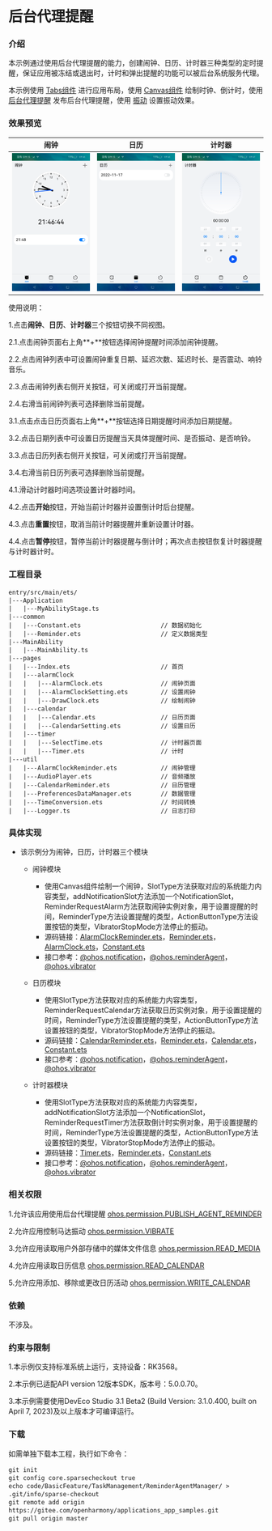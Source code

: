 # 后台代理提醒

### 介绍

本示例通过使用后台代理提醒的能力，创建闹钟、日历、计时器三种类型的定时提醒，保证应用被冻结或退出时，计时和弹出提醒的功能可以被后台系统服务代理。

本示例使用 [Tabs组件](https://docs.openharmony.cn/pages/v4.1/zh-cn/application-dev/reference/apis-arkui/arkui-ts/ts-container-tabs.md) 进行应用布局，使用 [Canvas组件](https://docs.openharmony.cn/pages/v4.1/zh-cn/application-dev/reference/apis-arkui/arkui-js/js-components-canvas-canvas.md) 绘制时钟、倒计时，使用 [后台代理提醒](https://docs.openharmony.cn/pages/v4.0/zh-cn/application-dev/reference/apis/js-apis-reminderAgentManager.md) 发布后台代理提醒，使用 [振动](https://docs.openharmony.cn/pages/v4.1/zh-cn/application-dev/reference/apis-sensor-service-kit/js-apis-vibrator.md) 设置振动效果。

### 效果预览

| 闹钟                                          | 日历                                       | 计时器                                   |
|---------------------------------------------|------------------------------------------|---------------------------------------|
| ![](screenshots/devices/alarm_clock_zh.png) | ![](screenshots/devices/calendar_zh.png) | ![](screenshots/devices/timer_zh.png) |

使用说明：

1.点击**闹钟**、**日历**、**计时器**三个按钮切换不同视图。

2.1.点击闹钟页面右上角**+**按钮选择闹钟提醒时间添加闹钟提醒。

2.2.点击闹钟列表中可设置闹钟重复日期、延迟次数、延迟时长、是否震动、响铃音乐。

2.3.点击闹钟列表右侧开关按钮，可关闭或打开当前提醒。

2.4.右滑当前闹钟列表可选择删除当前提醒。

3.1.点击点击日历页面右上角**+**按钮选择日期提醒时间添加日期提醒。

3.2.点击日期列表中可设置日历提醒当天具体提醒时间、是否振动、是否响铃。

3.3.点击日历列表右侧开关按钮，可关闭或打开当前提醒。

3.4.右滑当前日历列表可选择删除当前提醒。

4.1.滑动计时器时间选项设置计时器时间。

4.2.点击**开始**按钮，开始当前计时器并设置倒计时后台提醒。

4.3.点击**重置**按钮，取消当前计时器提醒并重新设置计时器。

4.4.点击**暂停**按钮，暂停当前计时器提醒与倒计时；再次点击按钮恢复计时器提醒与计时器计时。

### 工程目录
```
entry/src/main/ets/
|---Application
|   |---MyAbilityStage.ts
|---common
|   |---Constant.ets                      // 数据初始化
|   |---Reminder.ets                      // 定义数据类型
|---MainAbility
|   |---MainAbility.ts
|---pages
|   |---Index.ets                         // 首页
|   |---alarmClock                         
|   |   |---AlarmClock.ets                // 闹钟页面
|   |   |---AlarmClockSetting.ets         // 设置闹钟
|   |   |---DrawClock.ets                 // 绘制闹钟
|   |---calendar
|   |   |---Calendar.ets                  // 日历页面
|   |   |---CalendarSetting.ets           // 设置日历
|   |---timer
|   |   |---SelectTime.ets                // 计时器页面
|   |   |---Timer.ets                     // 计时
|---util
|   |---AlarmClockReminder.ets            // 闹钟管理
|   |---AudioPlayer.ets                   // 音频播放
|   |---CalendarReminder.ets              // 日历管理
|   |---PreferencesDataManager.ets        // 数据管理
|   |---TimeConversion.ets                // 时间转换
|   |---Logger.ts                         // 日志打印
```
### 具体实现

* 该示例分为闹钟，日历，计时器三个模块 
  * 闹钟模块
    * 使用Canvas组件绘制一个闹钟，SlotType方法获取对应的系统能力内容类型，addNotificationSlot方法添加一个NotificationSlot，ReminderRequestAlarm方法获取闹钟实例对象，用于设置提醒的时间，ReminderType方法设置提醒的类型，ActionButtonType方法设置按钮的类型，VibratorStopMode方法停止的振动。
    * 源码链接：[AlarmClockReminder.ets](entry/src/main/ets/util/AlarmClockReminder.ets)，[Reminder.ets](entry/src/main/ets/common/Reminder.ets)，[AlarmClock.ets](entry/src/main/ets/pages/alarmClock/AlarmClock.ets)，[Constant.ets](entry/src/main/ets/common/Constant.ets)
    * 接口参考：[@ohos.notification](https://docs.openharmony.cn/pages/v4.1/zh-cn/application-dev/reference/apis-notification-kit/js-apis-notification.md)，[@ohos.reminderAgent](https://docs.openharmony.cn/pages/v4.1/zh-cn/application-dev/reference/apis-backgroundtasks-kit/js-apis-reminderAgent.md)，[@ohos.vibrator](https://docs.openharmony.cn/pages/v4.0/zh-cn/application-dev/reference/apis/js-apis-vibrator.md)

  * 日历模块
    * 使用SlotType方法获取对应的系统能力内容类型，ReminderRequestCalendar方法获取日历实例对象，用于设置提醒的时间，ReminderType方法设置提醒的类型，ActionButtonType方法设置按钮的类型，VibratorStopMode方法停止的振动。
    * 源码链接：[CalendarReminder.ets](entry/src/main/ets/util/CalendarReminder.ets)，[Reminder.ets](entry/src/main/ets/common/Reminder.ets)，[Calendar.ets](entry/src/main/ets/pages/calendar/Calendar.ets)，[Constant.ets](entry/src/main/ets/common/Constant.ets)
    * 接口参考：[@ohos.notification](https://docs.openharmony.cn/pages/v4.1/zh-cn/application-dev/reference/apis-notification-kit/js-apis-notification.md)，[@ohos.reminderAgent](https://docs.openharmony.cn/pages/v4.1/zh-cn/application-dev/reference/apis-backgroundtasks-kit/js-apis-reminderAgent.md)，[@ohos.vibrator](https://docs.openharmony.cn/pages/v4.0/zh-cn/application-dev/reference/apis/js-apis-vibrator.md)

  * 计时器模块
    * 使用SlotType方法获取对应的系统能力内容类型，addNotificationSlot方法添加一个NotificationSlot，ReminderRequestTimer方法获取倒计时实例对象，用于设置提醒的时间，ReminderType方法设置提醒的类型，ActionButtonType方法设置按钮的类型，VibratorStopMode方法停止的振动。
    * 源码链接：[Timer.ets](entry/src/main/ets/pages/timer/Timer.ets)，[Reminder.ets](entry/src/main/ets/common/Reminder.ets)，[Constant.ets](entry/src/main/ets/common/Constant.ets)
    * 接口参考：[@ohos.notification](https://docs.openharmony.cn/pages/v4.1/zh-cn/application-dev/reference/apis-notification-kit/js-apis-notification.md)，[@ohos.reminderAgent](https://docs.openharmony.cn/pages/v4.1/zh-cn/application-dev/reference/apis-backgroundtasks-kit/js-apis-reminderAgent.md)，[@ohos.vibrator](https://docs.openharmony.cn/pages/v4.0/zh-cn/application-dev/reference/apis/js-apis-vibrator.md)

### 相关权限

1.允许该应用使用后台代理提醒 [ohos.permission.PUBLISH_AGENT_REMINDER](https://gitee.com/openharmony/docs/blob/master/zh-cn/application-dev/security/AccessToken/permissions-for-all.md#ohospermissionpublish_agent_reminder)

2.允许应用控制马达振动 [ohos.permission.VIBRATE](https://gitee.com/openharmony/docs/blob/master/zh-cn/application-dev/security/AccessToken/permissions-for-all.md#ohospermissionvibrate)

3.允许应用读取用户外部存储中的媒体文件信息 [ohos.permission.READ_MEDIA](https://gitee.com/openharmony/docs/blob/master/zh-cn/application-dev/security/AccessToken/permissions-for-all.md#ohospermissionread_media)

4.允许应用读取日历信息 [ohos.permission.READ_CALENDAR](https://gitee.com/openharmony/docs/blob/master/zh-cn/application-dev/security/AccessToken/permissions-for-all.md#ohospermissionread_calendar)

5.允许应用添加、移除或更改日历活动 [ohos.permission.WRITE_CALENDAR](https://gitee.com/openharmony/docs/blob/master/zh-cn/application-dev/security/AccessToken/permissions-for-all.md#ohospermissionwrite_calendar)

### 依赖

不涉及。

### 约束与限制

1.本示例仅支持标准系统上运行，支持设备：RK3568。

2.本示例已适配API version 12版本SDK，版本号：5.0.0.70。 

3.本示例需要使用DevEco Studio 3.1 Beta2 (Build Version: 3.1.0.400, built on April 7, 2023)及以上版本才可编译运行。

### 下载

如需单独下载本工程，执行如下命令：
```
git init
git config core.sparsecheckout true
echo code/BasicFeature/TaskManagement/ReminderAgentManager/ > .git/info/sparse-checkout
git remote add origin https://gitee.com/openharmony/applications_app_samples.git
git pull origin master

```